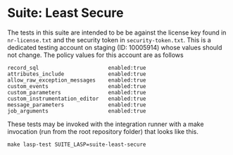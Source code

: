 Suite: Least Secure
==================================================
The tests in this suite are intended to be be against the license key found in `nr-license.txt` and the security token in `security-token.txt`. This is a dedicated testing account on staging (ID: 10005914) whose values should not change. The policy values for this account are as follows

    record_sql                      enabled:true
    attributes_include              enabled:true
    allow_raw_exception_messages    enabled:true
    custom_events                   enabled:true
    custom_parameters               enabled:true
    custom_instrumentation_editor   enabled:true
    message_parameters              enabled:true
    job_arguments                   enabled:true

These tests may be invoked with the integration runner with a make invocation (run from the root repository folder) that looks like this.

    make lasp-test SUITE_LASP=suite-least-secure
